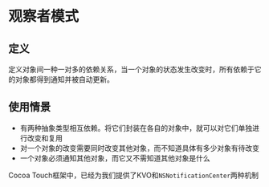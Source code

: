 # 观察者模式

## 定义

定义对象间一种一对多的依赖关系，当一个对象的状态发生改变时，所有依赖于它的对象都得到通知并被自动更新。

## 使用情景

* 有两种抽象类型相互依赖。将它们封装在各自的对象中，就可以对它们单独进行改变和复用
* 对一个对象的改变需要同时改变其他对象，而不知道具体有多少对象有待改变
* 一个对象必须通知其他对象，而它又不需知道其他对象是什么

Cocoa Touch框架中，已经为我们提供了KVO和`NSNotificationCenter`两种机制
